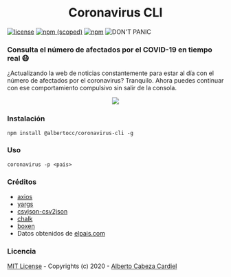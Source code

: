 <h1 align="center">Coronavirus CLI</h1>

[![license](https://img.shields.io/github/license/mashape/apistatus.svg)](https://github.com/albertocc/coronavirus/blob/master/LICENSE)
[![npm (scoped)](https://img.shields.io/npm/v/@albertocc/coronavirus-cli)](https://www.npmjs.com/package/@albertocc/coronavirus-cli)
[![npm](https://img.shields.io/npm/dt/@albertocc/coronavirus-cli)](https://www.npmjs.com/package/@albertocc/coronavirus-cli)
![DON'T PANIC](https://img.shields.io/badge/-DON'T%20PANIC!-green)

### Consulta el número de afectados por el COVID-19 en tiempo real :mask:  
¿Actualizando la web de noticias constantemente para estar al día con el número de afectados por el coronavirus? Tranquilo. Ahora puedes continuar con ese comportamiento compulsivo sin salir de la consola.  

<p align="center"><img src="https://user-images.githubusercontent.com/13858689/76133642-7add6500-6019-11ea-8d75-1683bbef3b3a.png" /></p>

### Instalación

```
npm install @albertocc/coronavirus-cli -g
```

### Uso

```console
coronavirus -p <pais>
```

### Créditos

* [axios](https://github.com/axios/axios)  
* [yargs](https://github.com/yargs/yargs)  
* [csvjson-csv2json](https://github.com/martindrapeau/csvjson-csv2json)  
* [chalk](https://github.com/chalk/chalk)  
* [boxen](https://github.com/sindresorhus/boxen)  
* Datos obtenidos de [elpais.com](https://elpais.com/sociedad/2020/03/03/actualidad/1583227754_157787.html)

### Licencia

[MIT License](https://github.com/albertocc/coronavirus/blob/master/LICENSE) - Copyrights (c) 2020 - [Alberto Cabeza Cardiel](http://alberto.cc)
